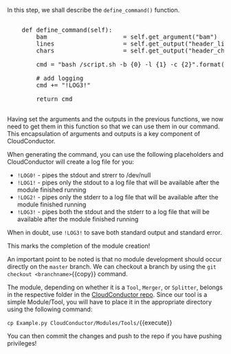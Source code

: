 In this step, we shall describe the `define_command()` function.

<pre class="file" data-filename="Example.py" data-target="append">

	def define_command(self):
		bam 					= self.get_argument("bam")
		lines 					= self.get_output("header_lines")
		chars 					= self.get_output("header_chars")

		cmd = "bash /script.sh -b {0} -l {1} -c {2}".format(bam, lines, chars)

		# add logging
		cmd += "!LOG3!"

		return cmd

</pre>

Having set the arguments and the outputs in the previous functions, we now need to get them in this function so that we can use them in our command. This encapsulation of arguments and outputs is a key component of CloudConductor.

When generating the command, you can use the following placeholders and CloudConductor will create a log file for you:

* `!LOG0!` - pipes the stdout and strerr to /dev/null
* `!LOG1!` - pipes only the stdout to a log file that will be available after the module finished running
* `!LOG2!` - pipes only the stderr to a log file that will be available after the module finished running
* `!LOG3!` - pipes both the stdout and the stderr to a log file that will be available after the module finished running

When in doubt, use `!LOG3!` to save both standard output and standard error.

This marks the completion of the module creation!

An important point to be noted is that no module development should occur directly on the `master` branch. We can checkout a branch by using the `git  checkout <branchname>`{{copy}} command.

The module, depending on whether it is a `Tool`, `Merger`, or `Splitter`, belongs in the respective folder in the [CloudConductor repo](https://github.com/labdave/CloudConductor/tree/master/Modules). Since our tool is a simple Module/Tool, you will have to place it in the appropriate directory using the following command:

`cp Example.py CloudConductor/Modules/Tools/`{{execute}}

You can then commit the changes and push to the repo if you have pushing privileges!
